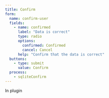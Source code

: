 ```yaml
---
title: Confirm
form:
  name: confirm-user
  fields:
    - name: confirmed
      label: "Data is correct"
      type: radio
      options:
        confirmed: Confirmed
        cancel: Cancel
      help: "Confirm that the data is correct"
  buttons:
    - type: submit
      value: Confirm
  process:
    - sqliteConfirm
---
```

In plugin
